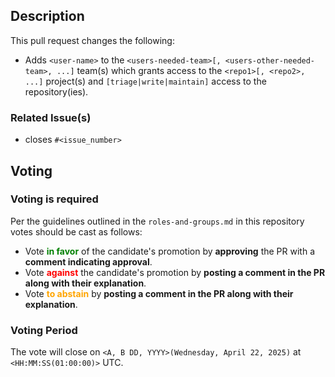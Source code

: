 ## Description

This pull request changes the following:

- Adds `<user-name>` to the `<users-needed-team>[, <users-other-needed-team>, ...]` team(s) which grants access to the
  `<repo1>[, <repo2>, ...]` project(s) and `[triage|write|maintain]` access to the repository(ies).

### Related Issue(s)

- closes `#<issue_number>`

## Voting

### Voting is required

Per the guidelines outlined in the `roles-and-groups.md` in this repository votes should be cast as follows:

- Vote <span style="color:green">**in favor**</span> of the candidate's promotion by **approving** the PR with a **comment indicating approval**.
- Vote <span style="color:red">**against**</span> the candidate's promotion by **posting a comment in the PR along with their explanation**.
- Vote <span style="color:orange">**to abstain**</span> by **posting a comment in the PR along with their explanation**.

### Voting Period

The vote will close on `<A, B DD, YYYY>(Wednesday, April 22, 2025)` at `<HH:MM:SS(01:00:00)>` UTC.
